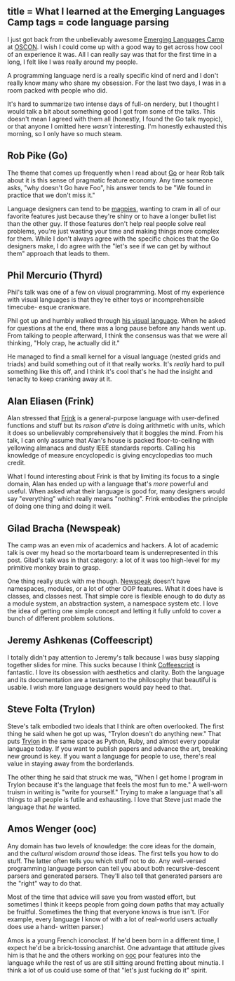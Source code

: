 title = What I learned at the Emerging Languages Camp
tags = code language parsing
---
I just got back from the unbelievably awesome [Emerging Languages Camp](http://emerginglangs.com/) at
[OSCON](http://www.oscon.com/). I wish I could come up with a good way to get across how cool of
an experience it was. All I can really say was that for the first time in a
long, I felt like I was really around my people.

A programming language nerd is a really specific kind of nerd and I don't
really know many who share my obsession. For the last two days, I was in a
room packed with people who did.

It's hard to summarize two intense days of full-on nerdery, but I thought I
would talk a bit about something good I got from some of the talks. This
doesn't mean I agreed with them all (honestly, I found the Go talk myopic), or
that anyone I omitted here _wasn't_ interesting. I'm honestly exhausted this
morning, so I only have so much steam.

## Rob Pike (Go)

The theme that comes up frequently when I read about [Go](http://golang.org/) or hear Rob talk
about it is this sense of pragmatic feature economy. Any time someone asks,
"why doesn't Go have Foo", his answer tends to be "We found in practice that
we don't miss it."

Language designers can tend to be [magpies](http://bitbucket.org/munificent/magpie/src), wanting to cram in all of our
favorite features just because they're shiny or to have a longer bullet list
than the other guy. If those features don't help real people solve real
problems, you're just wasting your time and making things more complex for
them. While I don't always agree with the specific choices that the Go
designers make, I do agree with the "let's see if we can get by without them"
approach that leads to them.

## Phil Mercurio (Thyrd)

Phil's talk was one of a few on visual programming. Most of my experience with
visual languages is that they're either toys or incomprehensible timecube-
esque crankware.

Phil got up and humbly walked through [his visual language](http://thyrd.org/). When he asked
for questions at the end, there was a long pause before any hands went up.
From talking to people afterward, I think the consensus was that we were all
thinking, "Holy crap, he actually did it."

He managed to find a small kernel for a visual language (nested grids and
triads) and build something out of it that really works. It's _really_ hard to
pull something like this off, and I think it's cool that's he had the insight
and tenacity to keep cranking away at it.

## Alan Eliasen (Frink)

Alan stressed that [Frink](http://futureboy.homeip.net/frinkdocs/) is a general-purpose language with user-defined
functions and stuff but its _raison d'etre_ is doing arithmetic with units,
which it does so unbelievably comprehensively that it boggles the mind. From
his talk, I can only assume that Alan's house is packed floor-to-ceiling with
yellowing almanacs and dusty IEEE standards reports. Calling his knowledge of
measure encyclopedic is giving encyclopedias too much credit.

What I found interesting about Frink is that by limiting its focus to a single
domain, Alan has ended up with a language that's _more_ powerful and useful.
When asked what their language is good for, many designers would say
"everything" which really means "nothing". Frink embodies the principle of
doing one thing and doing it well.

## Gilad Bracha (Newspeak)

The camp was an even mix of academics and hackers. A lot of academic talk is
over my head so the mortarboard team is underrepresented in this post. Gilad's
talk was in that category: a lot of it was too high-level for my primitive
monkey brain to grasp.

One thing really stuck with me though. [Newspeak](http://bracha.org/Site/Newspeak.html) doesn't have namespaces,
modules, or a lot of other OOP features. What it does have is classes, and
classes nest. That simple core is flexible enough to do duty as a module
system, an abstraction system, a namespace system etc. I love the idea of
getting one simple concept and letting it fully unfold to cover a bunch of
different problem solutions.

## Jeremy Ashkenas (Coffeescript)

I totally didn't pay attention to Jeremy's talk because I was busy slapping
together slides for mine. This sucks because I think [Coffeescript](http://jashkenas.github.com/coffee-script/) is
fantastic. I love its obsession with aesthetics and clarity. Both the language
and its documentation are a testament to the philosophy that beautiful is
usable. I wish more language designers would pay heed to that.

## Steve Folta (Trylon)

Steve's talk embodied two ideals that I think are often overlooked. The first
thing he said when he got up was, "Trylon doesn't do anything new." That puts
[Trylon](http://github.com/stevefolta/trylon) in the same space as Python, Ruby, and almost every popular
language today. If you want to publish papers and advance the art, breaking
new ground is key. If you want a language for people to use, there's real
value in staying away from the borderlands.

The other thing he said that struck me was, "When I get home I program in
Trylon because it's the language that feels the most fun to me." A well-worn
truism in writing is "write for yourself." Trying to make a language that's
all things to all people is futile and exhausting. I love that Steve just made
the language that _he_ wanted.

## Amos Wenger (ooc)

Any domain has two levels of knowledge: the core ideas for the domain, and the
_cultural_ wisdom _around_ those ideas. The first tells you how to do stuff.
The latter often tells you which stuff not to do. Any well-versed programming
language person can tell you about both recursive-descent parsers and
generated parsers. They'll also tell that generated parsers are the "right"
way to do that.

Most of the time that advice will save you from wasted effort, but sometimes I
think it keeps people from going down paths that may actually be fruitful.
Sometimes the thing that everyone knows is true isn't. (For example, every
language I know of with a lot of real-world users actually does use a hand-
written parser.)

Amos is a young French iconoclast. If he'd been born in a different time, I
expect he'd be a brick-tossing anarchist. One advantage that attitude gives
him is that he and the others working on [ooc](http://ooc-lang.org/) pour features into the
language while the rest of us are still sitting around fretting about minutia.
I think a lot of us could use some of that "let's just fucking do it" spirit.

